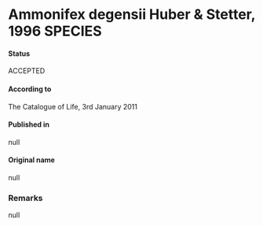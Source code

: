 # Ammonifex degensii Huber & Stetter, 1996 SPECIES

#### Status
ACCEPTED

#### According to
The Catalogue of Life, 3rd January 2011

#### Published in
null

#### Original name
null

### Remarks
null